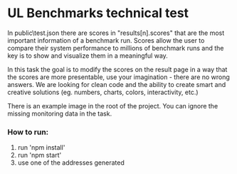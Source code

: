 # UL Benchmarks technical test

In public\test.json there are scores in "results[n].scores" that are the most important information of a benchmark run. Scores allow the user to compare their system performance to millions of benchmark runs and the key is to show and visualize them in a meaningful way.

In this task the goal is to modify the scores on the result page in a way that the scores are more presentable, use your imagination - there are no wrong answers. We are looking for clean code and the ability to create smart and creative solutions (eg. numbers, charts, colors, interactivity, etc.)

There is an example image in the root of the project. You can ignore the missing monitoring data in the task.

### How to run:

1. run 'npm install'
2. run 'npm start'
3. use one of the addresses generated

